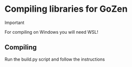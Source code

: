 # Compiling libraries for GoZen

> [!IMPORTANT]  
> For compiling on Windows you will need WSL!

## Compiling
Run the build.py script and follow the instructions

